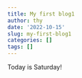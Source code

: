 ```yaml
---
title: My first blog1
author: thy
date: '2022-10-15'
slug: my-first-blog1
categories: []
tags: []
---
```



Today is Saturday!